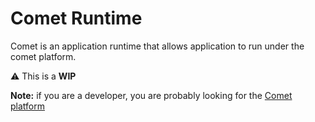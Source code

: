Comet Runtime
=============

Comet is an application runtime that allows application to run under the comet platform.

:warning: This is a **WIP**

**Note:** if you are a developer, you are probably looking for the [Comet platform](http://github.com/comet-platform/comet-platform)

